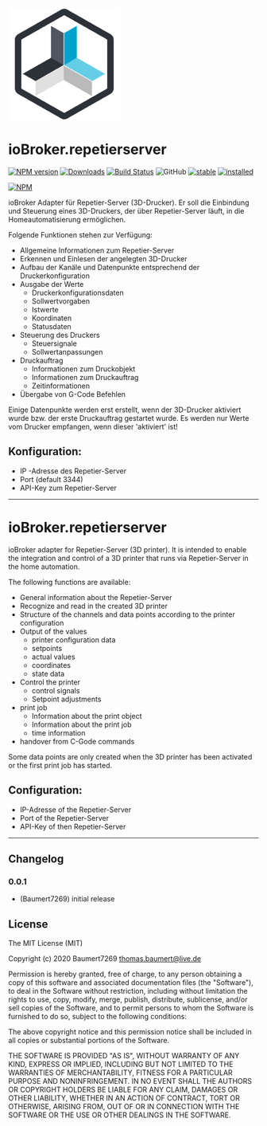 ![Logo](admin/repetier.png)
# ioBroker.repetierserver
[![NPM version](http://img.shields.io/npm/v/iobroker.repetierserver.svg)](https://www.npmjs.com/package/iobroker.repetierserver)
[![Downloads](https://img.shields.io/npm/dm/iobroker.repetierserver.svg)](https://www.npmjs.com/package/iobroker.repetierserver)
[![Build Status](https://www.travis-ci.org/Baumert7269/ioBroker.repetierserver.svg?branch=master)](https://www.travis-ci.org/Baumert7269/ioBroker.repetierserver)
![GitHub](https://img.shields.io/github/license/Baumert7269/ioBroker.repetierserver)
[![stable](http://iobroker.live/badges/repetierserver.svg)](http://iobroker.live/badges/repetierserver.svg)
[![installed](http://iobroker.live/badges/repetierserver.svg)](http://iobroker.live/badges/repetierserver.svg)

[![NPM](https://nodei.co/npm/iobroker.repetierserver.png?downloads=true)](https://nodei.co/npm/iobroker.repetierserver/)

ioBroker Adapter für Repetier-Server (3D-Drucker). Er soll die Einbindung und Steuerung eines 3D-Druckers, der über Repetier-Server läuft, in die Homeautomatisierung ermöglichen. 

Folgende Funktionen stehen zur Verfügung:

- Allgemeine Informationen zum Repetier-Server
- Erkennen und Einlesen der angelegten 3D-Drucker
- Aufbau der Kanäle und Datenpunkte entsprechend der Druckerkonfiguration 
- Ausgabe der Werte
  - Druckerkonfigurationsdaten
  - Sollwertvorgaben
  - Istwerte
  - Koordinaten
  - Statusdaten
- Steuerung des Druckers
  - Steuersignale
  - Sollwertanpassungen
- Druckauftrag
  - Informationen zum Druckobjekt
  - Informationen zum Druckauftrag
  - Zeitinformationen
- Übergabe von G-Code Befehlen

Einige Datenpunkte werden erst erstellt, wenn der 3D-Drucker aktiviert wurde bzw. der erste Druckauftrag gestartet wurde. 
Es werden nur Werte vom Drucker empfangen, wenn dieser 'aktiviert' ist!

## Konfiguration:

- IP -Adresse des Repetier-Server
- Port (default 3344)
- API-Key zum Repetier-Server

**************************************

# ioBroker.repetierserver

ioBroker adapter for Repetier-Server (3D printer). It is intended to enable the integration and control of a 3D printer that runs via Repetier-Server in the home automation. 

The following functions are available:

- General information about the Repetier-Server
- Recognize and read in the created 3D printer
- Structure of the channels and data points according to the printer configuration 
- Output of the values
  - printer configuration data
  - setpoints
  - actual values
  - coordinates
  - state data
- Control the printer
  - control signals
  - Setpoint adjustments
- print job
  - Information about the print object
  - Information about the print job
  - time information
- handover from C-Gode commands

Some data points are only created when the 3D printer has been activated or the first print job has started. 


## Configuration:

- IP-Adresse of the Repetier-Server
- Port of the Repetier-Server
- API-Key of then Repetier-Server

**************************************


## Changelog

### 0.0.1
* (Baumert7269) initial release


## License

The MIT License (MIT)

Copyright (c) 2020 Baumert7269 <thomas.baumert@live.de>

Permission is hereby granted, free of charge, to any person obtaining a copy
of this software and associated documentation files (the "Software"), to deal
in the Software without restriction, including without limitation the rights
to use, copy, modify, merge, publish, distribute, sublicense, and/or sell
copies of the Software, and to permit persons to whom the Software is
furnished to do so, subject to the following conditions:

The above copyright notice and this permission notice shall be included in
all copies or substantial portions of the Software.

THE SOFTWARE IS PROVIDED "AS IS", WITHOUT WARRANTY OF ANY KIND, EXPRESS OR
IMPLIED, INCLUDING BUT NOT LIMITED TO THE WARRANTIES OF MERCHANTABILITY,
FITNESS FOR A PARTICULAR PURPOSE AND NONINFRINGEMENT. IN NO EVENT SHALL THE
AUTHORS OR COPYRIGHT HOLDERS BE LIABLE FOR ANY CLAIM, DAMAGES OR OTHER
LIABILITY, WHETHER IN AN ACTION OF CONTRACT, TORT OR OTHERWISE, ARISING FROM,
OUT OF OR IN CONNECTION WITH THE SOFTWARE OR THE USE OR OTHER DEALINGS IN
THE SOFTWARE.
